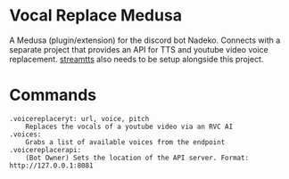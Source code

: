 # Vocal Replace Medusa
A Medusa (plugin/extension) for the discord bot Nadeko. Connects with a separate project that provides an API for TTS and youtube video voice replacement. [streamtts](https://github.com/alexankitty/streamtts) also needs to be setup alongside this project.

# Commands
```
.voicereplaceryt: url, voice, pitch
    Replaces the vocals of a youtube video via an RVC AI
.voices:
    Grabs a list of available voices from the endpoint
.voicereplacerapi:
    (Bot Owner) Sets the location of the API server. Format: http://127.0.0.1:8081
```
